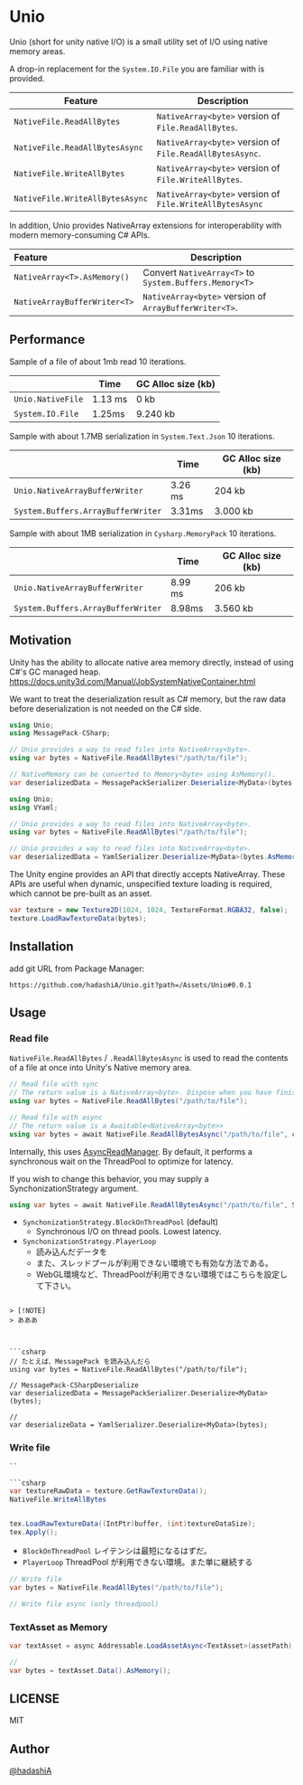 # Unio

Unio (short for unity native I/O) is a small utility set of I/O using native memory areas.

A drop-in replacement for the `System.IO.File` you are familiar with is provided.

| Feature                         | Description                                              | 
|---------------------------------|----------------------------------------------------------|
| `NativeFile.ReadAllBytes`       | `NativeArray<byte>` version of `File.ReadAllBytes`.      | 
| `NativeFile.ReadAllBytesAsync`  | `NativeArray<byte>` version of `File.ReadAllBytesAsync`. | 
| `NativeFile.WriteAllBytes`      | `NativeArray<byte>` version of `File.WriteAllBytes`.     | 
| `NativeFile.WriteAllBytesAsync` | `NativeArray<byte>` version of `File.WriteAllBytesAsync` | 

In addition, Unio provides NativeArray extensions for interoperability with modern memory-consuming C# APIs.

| Feature                      | Description                                            | 
|:-----------------------------|--------------------------------------------------------|
| `NativeArray<T>.AsMemory()`  | Convert `NativeArray<T>` to `System.Buffers.Memory<T>` |
| `NativeArrayBufferWriter<T>` | `NativeArray<byte>` version of `ArrayBufferWriter<T>`. |

## Performance

Sample of a file of about 1mb read 10 iterations.


|                   | Time    | GC Alloc size (kb) |
|-------------------|---------|--------------------|
| `Unio.NativeFile` | 1.13 ms | 0 kb               |
| `System.IO.File`  | 1.25ms  | 9.240 kb           |


Sample with about 1.7MB serialization in `System.Text.Json` 10 iterations.

|                                    | Time    | GC Alloc size (kb) |
|------------------------------------|---------|--------------------|
| `Unio.NativeArrayBufferWriter`     | 3.26 ms | 204 kb             |
| `System.Buffers.ArrayBufferWriter` | 3.31ms  | 3.000 kb           |


Sample with about 1MB serialization in `Cysharp.MemoryPack` 10 iterations.


|                                    | Time    | GC Alloc size (kb)   |
|------------------------------------|---------|----------------------|
| `Unio.NativeArrayBufferWriter`     | 8.99 ms | 206 kb               |
| `System.Buffers.ArrayBufferWriter` | 8.98ms | 3.560 kb             |



## Motivation

Unity has the ability to allocate native area memory directly, instead of using C#'s GC managed heap.
https://docs.unity3d.com/Manual/JobSystemNativeContainer.html


We want to treat the deserialization result as C# memory, but the raw data before deserialization is not needed on the C# side.

```csharp
using Unio;
using MessagePack-CSharp;

// Unio provides a way to read files into NativeArray<byte>.
using var bytes = NativeFile.ReadAllBytes("/path/to/file");

// NativeMemory can be converted to Memory<byte> using AsMemory().
var deserializedData = MessagePackSerializer.Deserialize<MyData>(bytes.AsMemory());
```

```csharp
using Unio;
using VYaml;

// Unio provides a way to read files into NativeArray<byte>.
using var bytes = NativeFile.ReadAllBytes("/path/to/file");

// Unio provides a way to read files into NativeArray<byte>.
var deserializedData = YamlSerializer.Deserialize<MyData>(bytes.AsMemory());
```

The Unity engine provides an API that directly accepts NativeArray<byte>.
These APIs are useful when dynamic, unspecified texture loading is required, which cannot be pre-built as an asset.

```csharp
var texture = new Texture2D(1024, 1024, TextureFormat.RGBA32, false);
texture.LoadRawTextureData(bytes);
```

## Installation

add git URL from Package Manager:

```
https://github.com/hadashiA/Unio.git?path=/Assets/Unio#0.0.1
```

## Usage

### Read file

`NativeFile.ReadAllBytes` / `.ReadAllBytesAsync` is used to read the contents of a file at once into Unity's Native memory area.

```csharp
// Read file with sync
// The return value is a NativeArray<byte>. Dispose when you have finished using it.
using var bytes = NativeFile.ReadAllBytes("/path/to/file");

// Read file with async
// The return value is a Awaitable<NativeArray<byte>>
using var bytes = await NativeFile.ReadAllBytesAsync("/path/to/file", cancellationToken: cancellationToken);
```

Internally, this uses [AsyncReadManager](https://docs.unity3d.com/ScriptReference/Unity.IO.LowLevel.Unsafe.AsyncReadManager.html).
By default, it performs a synchronous wait on the ThreadPool to optimize for latency.

If you wish to change this behavior, you may supply a SynchonizationStrategy argument.

```csharp
using var bytes = await NativeFile.ReadAllBytesAsync("/path/to/file", SynchonizationStrategy.PlayerLoop);
```

- `SynchonizationStrategy.BlockOnThreadPool` (default)
  - Synchronous I/O on thread pools. Lowest latency.
- `SynchonizationStrategy.PlayerLoop`
   - 読み込んだデータを 
   - また、スレッドプールが利用できない環境でも有効な方法である。
   - WebGL環境など、ThreadPoolが利用できない環境ではこちらを設定して下さい。

```

> [!NOTE]
> あああ 



```csharp
// たとえば、MessagePack を読み込んだら
using var bytes = NativeFile.ReadAllBytes("/path/to/file");

// MessagePack-CSharpDeserialize 
var deserializedData = MessagePackSerializer.Deserialize<MyData>(bytes);

// 
var deserializeData = YamlSerializer.Deserialize<MyData>(bytes);
```

### Write file


```csharp
``

```csharp
var textureRawData = texture.GetRawTextureData();
NativeFile.WriteAllBytes


tex.LoadRawTextureData((IntPtr)buffer, (int)textureDataSize);
tex.Apply();
```

- `BlockOnThreadPool` レイテンシは最短になるはずだ。
- `PlayerLoop` ThreadPool が利用できない環境。また単に継続する

```csharp
// Write file 
var bytes = NativeFile.ReadAllBytes("/path/to/file");

// Write file async (only threadpool)
```

### TextAsset as Memory<byte>


```csharp
var textAsset = async Addressable.LoadAssetAsync<TextAsset>(assetPath);

// 
var bytes = textAsset.Data().AsMemory();
```


## LICENSE

MIT

## Author

[@hadashiA](https://github.com/hadashiA)

